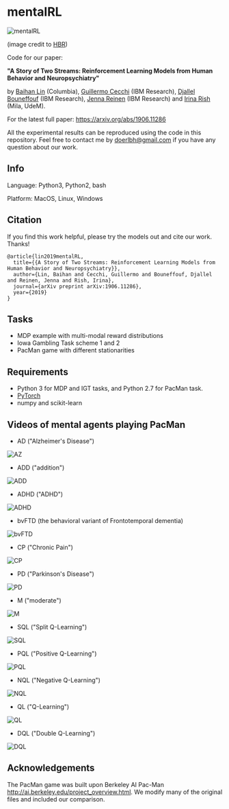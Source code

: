 # mentalRL


![mentalRL](./img/mentalRL.png "mentalRL")

(image credit to [HBR](https://hbr.org/2018/10/ais-potential-to-diagnose-and-treat-mental-illness))

 

Code for our paper: 

**"A Story of Two Streams: Reinforcement Learning Models from Human Behavior and Neuropsychiatry"** 

by [Baihan Lin](http://www.columbia.edu/~bl2681/) (Columbia), [Guillermo Cecchi](https://researcher.watson.ibm.com/researcher/view.php?person=us-gcecchi) (IBM Research), [Djallel Bouneffouf](https://scholar.google.com/citations?user=i2a1LUMAAAAJ&hl=en) (IBM Research), [Jenna Reinen](http://campuspress.yale.edu/jennareinen/) (IBM Research) and [Irina Rish](https://sites.google.com/site/irinarish/) (Mila, UdeM). 



For the latest full paper: https://arxiv.org/abs/1906.11286

All the experimental results can be reproduced using the code in this repository. Feel free to contact me by doerlbh@gmail.com if you have any question about our work.


## Info

Language: Python3, Python2, bash


Platform: MacOS, Linux, Windows


## Citation

If you find this work helpful, please try the models out and cite our work. Thanks!

    @article{lin2019mentalRL,
      title={{A Story of Two Streams: Reinforcement Learning Models from Human Behavior and Neuropsychiatry}},
      author={Lin, Baihan and Cecchi, Guillermo and Bouneffouf, Djallel and Reinen, Jenna and Rish, Irina},
      journal={arXiv preprint arXiv:1906.11286},
      year={2019}
    }



## Tasks

* MDP example with multi-modal reward distributions
* Iowa Gambling Task scheme 1 and 2
* PacMan game with different stationarities



## Requirements

* Python 3 for MDP and IGT tasks, and Python 2.7 for PacMan task.
* [PyTorch](http://pytorch.org/)
* numpy and scikit-learn



## Videos of mental agents playing PacMan



* AD ("Alzheimer's Disease")

![AZ](./img/AD.gif "AD")


* ADD ("addition")

![ADD](./img/ADD.gif "ADD")


* ADHD ("ADHD")

![ADHD](./img/ADHD.gif "ADHD")


* bvFTD (the behavioral variant of Frontotemporal dementia)

![bvFTD](./img/bvFTD.gif "bvFTD")


* CP ("Chronic Pain")

![CP](./img/CP.gif "CP")


* PD ("Parkinson's Disease")

![PD](./img/PD.gif "PD")


* M ("moderate")

![M](./img/M.gif "M")


* SQL ("Split Q-Learning")

![SQL](./img/SQL.gif "SQL")


* PQL ("Positive Q-Learning")

![PQL](./img/PQL.gif "PQL")


* NQL ("Negative Q-Learning")

![NQL](./img/NQL.gif "NQL")


* QL ("Q-Learning")

![QL](./img/QL.gif "QL")


* DQL ("Double Q-Learning")

![DQL](./img/DQL.gif "DQL")



## Acknowledgements 

The PacMan game was built upon Berkeley AI Pac-Man http://ai.berkeley.edu/project_overview.html. We modify many of the original files and included our comparison.

